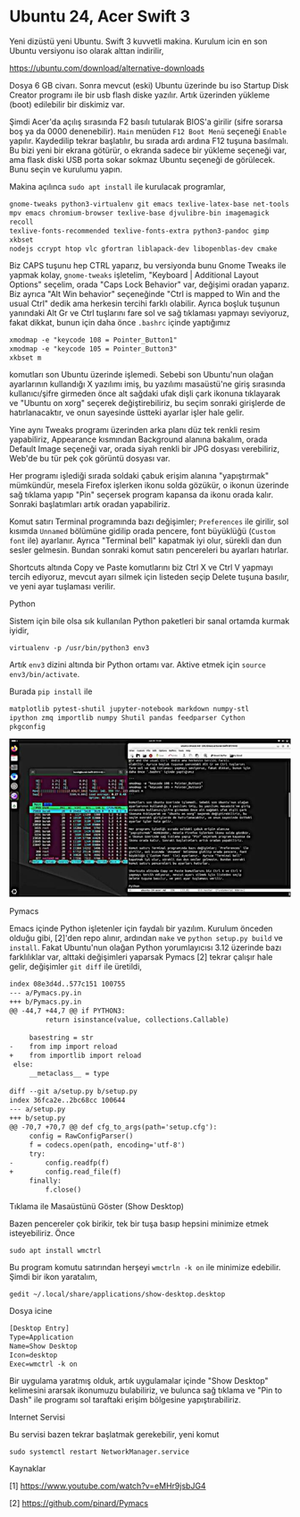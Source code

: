 # Ubuntu 24, Acer Swift 3

Yeni dizüstü yeni Ubuntu. Swift 3 kuvvetli makina. Kurulum icin en son
Ubuntu versiyonu iso olarak alttan indirilir,

https://ubuntu.com/download/alternative-downloads

Dosya 6 GB civarı. Sonra mevcut (eski) Ubuntu üzerinde bu iso Startup
Disk Creator programı ile bir usb flash diske yazılır. Artık üzerinden
yükleme (boot) edilebilir bir diskimiz var.

Şimdi Acer'da açılış sırasında F2 basılı tutularak BIOS'a girilir
(sifre sorarsa boş ya da 0000 denenebilir). `Main` menüden `F12 Boot
Menü` seçeneği `Enable` yapılır. Kaydedilip tekrar başlatılır, bu
sırada ardı ardına F12 tuşuna basılmalı. Bu bizi yeni bir ekrana
götürür, o ekranda sadece bir yükleme seçeneği var, ama flask diski
USB porta sokar sokmaz Ubuntu seçeneği de görülecek. Bunu seçin ve
kurulumu yapın.

Makina açılınca `sudo apt install` ile kurulacak programlar,

```
gnome-tweaks python3-virtualenv git emacs texlive-latex-base net-tools
mpv emacs chromium-browser texlive-base djvulibre-bin imagemagick recoll
texlive-fonts-recommended texlive-fonts-extra python3-pandoc gimp xkbset
nodejs ccrypt htop vlc gfortran liblapack-dev libopenblas-dev cmake
```

Biz CAPS tuşunu hep CTRL yaparız, bu versiyonda bunu Gnome Tweaks ile
yapmak kolay, `gnome-tweaks` işletelim, "Keyboard | Additional Layout
Options" seçelim, orada "Caps Lock Behavior" var, değişimi oradan
yaparız.  Biz ayrıca "Alt Win behavior" seçeneğinde "Ctrl is mapped to
Win and the usual Ctrl" dedik ama herkesin tercihi farklı
olabilir. Ayrıca boşluk tuşunun yanındaki Alt Gr ve Ctrl tuşlarını
fare sol ve sağ tıklaması yapmayı seviyoruz, fakat dikkat, bunun için
daha önce `.bashrc` içinde yaptığımız

```
xmodmap -e "keycode 108 = Pointer_Button1"
xmodmap -e "keycode 105 = Pointer_Button3"
xkbset m
```

komutları son Ubuntu üzerinde işlemedi. Sebebi son Ubuntu'nun olağan
ayarlarının kullandığı X yazılımı imiş, bu yazılımı masaüstü'ne giriş
sırasında kullanıcı/şifre girmeden önce alt sağdaki ufak dişli çark
ikonuna tıklayarak ve "Ubuntu on xorg" seçerek değiştirebiliriz, bu
seçim sonraki girişlerde de hatırlanacaktır, ve onun sayesinde üstteki
ayarlar işler hale gelir.

Yine aynı Tweaks programı üzerinden arka planı düz tek renkli resim
yapabiliriz, Appearance kısmından Background alanına bakalım, orada
Default Image seçeneği var, orada siyah renkli bir JPG dosyası
verebiliriz, Web'de bu tür pek çok görüntü dosyası var.

Her programı işlediği sırada soldaki çabuk erişim alanına
"yapıştırmak" mümkündür, mesela Firefox işlerken ikonu solda gözükür,
o ikonun üzerinde sağ tıklama yapıp "Pin" seçersek program kapansa da
ikonu orada kalır. Sonraki başlatımları artık oradan yapabiliriz.

Komut satırı Terminal programında bazı değişimler; `Preferences` ile
girilir, sol kısımda `Unnamed` bölümüne gidilip orada pencere, font
büyüklüğü (`Custom font` ile) ayarlanır.  Ayrıca "Terminal bell"
kapatmak iyi olur, sürekli dan dun sesler gelmesin. Bundan sonraki
komut satırı pencereleri bu ayarları hatırlar.

Shortcuts altında Copy ve Paste komutlarını biz Ctrl X ve Ctrl V
yapmayı tercih ediyoruz, mevcut ayarı silmek için listeden seçip
Delete tuşuna basılır, ve yeni ayar tuşlaması verilir.

Python 

Sistem için bile olsa sık kullanılan Python paketleri bir sanal
ortamda kurmak iyidir,

```
virtualenv -p /usr/bin/python3 env3
```

Artık `env3` dizini altında bir Python ortamı var. Aktive etmek için
`source env3/bin/activate`.

Burada `pip install` ile

```
matplotlib pytest-shutil jupyter-notebook markdown numpy-stl
ipython zmq importlib numpy Shutil pandas feedparser Cython
pkgconfig
```

![](acer1.jpg)

Pymacs

Emacs içinde Python işletenler için faydalı bir yazılım. Kurulum
önceden olduğu gibi, [2]'den repo alınır, ardından `make` ve `python
setup.py build` ve `install`. Fakat Ubuntu'nun olağan Python
yorumlayıcısı 3.12 üzerinde bazı farklılıklar var, alttaki değişimleri
yaparsak Pymacs [2] tekrar çalışır hale gelir, değişimler `git diff`
ile üretildi,

```
index 08e3d4d..577c151 100755
--- a/Pymacs.py.in
+++ b/Pymacs.py.in
@@ -44,7 +44,7 @@ if PYTHON3:
         return isinstance(value, collections.Callable)
 
     basestring = str
-    from imp import reload
+    from importlib import reload
 else:
     __metaclass__ = type
 
diff --git a/setup.py b/setup.py
index 36fca2e..2bc68cc 100644
--- a/setup.py
+++ b/setup.py
@@ -70,7 +70,7 @@ def cfg_to_args(path='setup.cfg'):
     config = RawConfigParser()
     f = codecs.open(path, encoding='utf-8')
     try:
-        config.readfp(f)
+        config.read_file(f)
     finally:
         f.close()
```

Tıklama ile Masaüstünü Göster (Show Desktop)

Bazen pencereler çok birikir, tek bir tuşa basıp hepsini minimize
etmek isteyebiliriz. Önce

```
sudo apt install wmctrl
```

Bu program komutu satırından herşeyi `wmctrln -k on` ile minimize edebilir.
Şimdi bir ikon yaratalım,

```
gedit ~/.local/share/applications/show-desktop.desktop
```

Dosya icine

```
[Desktop Entry]
Type=Application
Name=Show Desktop
Icon=desktop
Exec=wmctrl -k on
```

Bir uygulama yaratmış olduk, artık uygulamalar içinde "Show Desktop"
kelimesini ararsak ikonumuzu bulabiliriz, ve bulunca sağ tıklama ve
"Pin to Dash" ile programı sol taraftaki erişim bölgesine
yapıştırabiliriz.

Internet Servisi

Bu servisi bazen tekrar başlatmak gerekebilir, yeni komut

```
sudo systemctl restart NetworkManager.service
```

Kaynaklar

[1] https://www.youtube.com/watch?v=eMHr9jsbJG4

[2] https://github.com/pinard/Pymacs



